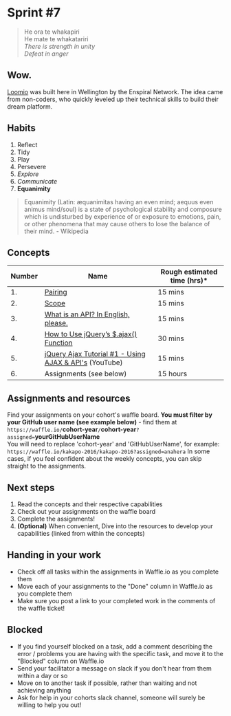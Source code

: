 # Sprint #7

> He ora te whakapiri<br>
> He mate te whakatariri<br>
> *There is strength in unity*<br>
> *Defeat in anger*<br>

## Wow.
[Loomio](https://www.loomio.org/) was built here in Wellington by the Enspiral Network. The idea came from non-coders, who quickly leveled up their technical skills to build their dream platform.

## Habits

<!-- learn > develop > practice -->
1. Reflect
2. Tidy
3. Play
5. Persevere
6. *Explore*
6. *Communicate*
7. **Equanimity**

>Equanimity (Latin: æquanimitas having an even mind; aequus even animus mind/soul) is a state of psychological stability and composure which is undisturbed by experience of or exposure to emotions, pain, or other phenomena that may cause others to lose the balance of their mind. - Wikipedia

## Concepts

Number | Name | Rough estimated time (hrs)*
--------|-------------------|----------
1. | [Pairing](https://github.com/dev-academy-programme/curriculum/tree/master/concepts/pairing) | 15 mins
2. | [Scope](https://github.com/dev-academy-programme/curriculum/tree/master/concepts/js-scope) | 15 mins
3. | [What is an API? In English, please.](https://medium.freecodecamp.com/what-is-an-api-in-english-please-b880a3214a82#.wczp0u47w) | 15 mins
4. | [How to Use jQuery’s $.ajax() Function](https://www.sitepoint.com/use-jquerys-ajax-function/) | 30 mins
5. | [jQuery Ajax Tutorial #1 - Using AJAX & API's](https://www.youtube.com/watch?v=fEYx8dQr_cQ) (YouTube) | 15 mins
6. | Assignments (see below) | 15 hours


## Assignments and resources
Find your assignments on your cohort's waffle board. **You must filter by your GitHub user name (see example below)** - find them at<br> `https://waffle.io/`**cohort-year**`/`**cohort-year**`?assigned=`**yourGitHubUserName**
<br>
You will need to replace 'cohort-year' and 'GitHubUserName', for example:<br> `https://waffle.io/kakapo-2016/kakapo-2016?assigned=anahera`
In some cases, if you feel confident about the weekly concepts, you can skip straight to the assignments.

## Next steps
1. Read the concepts and their respective capabilities
2. Check out your assignments on the waffle board
3. Complete the assignments!
4. **(Optional)** When convenient, Dive into the resources to develop your capabilities (linked from within the concepts)

## Handing in your work
- Check off all tasks within the assignments in Waffle.io as you complete them
- Move each of your assignments to the "Done" column in Waffle.io as you complete them
- Make sure you post a link to your completed work in the comments of the waffle ticket!

## Blocked
- If you find yourself blocked on a task, add a comment describing the error / problems you are having with the specific task, and move it to the "Blocked" column on Waffle.io
- Send your facilitator a message on slack if you don't hear from them within a day or so
- Move on to another task if possible, rather than waiting and not achieving anything
- Ask for help in your cohorts slack channel, someone will surely be willing to help you out!

